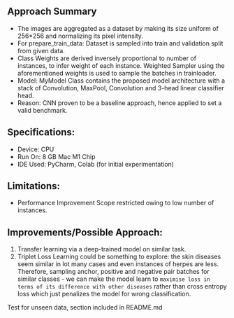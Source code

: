 ## Approach Summary
* The images are aggregated as a dataset by making its size uniform of 256*256 and normalizing its pixel intensity.
* For prepare_train_data: Dataset is sampled into train and validation split from given data.
* Class Weights are derived inversely proportional to number of instances, to infer weight of each instance. Weighted Sampler using the aforementioned weights is used to sample the batches in trainloader.
* Model: MyModel Class contains the proposed model architecture with a stack of Convolution, MaxPool, Convolution and 3-head linear classifier head.
* Reason: CNN proven to be a baseline approach, hence applied to set a valid benchmark.

## Specifications:
* Device: CPU
* Run On: 8 GB Mac M1 Chip
* IDE Used: PyCharm, Colab (for initial experimentation)

## Limitations: 
* Performance Improvement Scope restricted owing to low number of instances.

## Improvements/Possible Approach:
1. Transfer learning via a deep-trained model on similar task.
2. Triplet Loss Learning could be something to explore: the skin diseases seem similar in lot many cases and even instances of herpes are less.
Therefore, sampling anchor, positive and negative pair batches for similar classes - we can make the model learn to `maximise loss in terms of its difference with other diseases` rather than cross entropy loss which just penalizes the model for wrong classification.


Test for unseen data, section included in README.md

